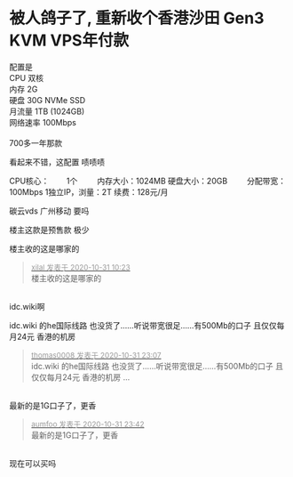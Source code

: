 # 被人鸽子了, 重新收个香港沙田 Gen3 KVM VPS年付款


配置是 <br />
CPU 双核<br />
内存 2G<br />
硬盘 30G NVMe SSD<br />
月流量 1TB (1024GB)<br />
网络速率 100Mbps<br />
<br />
700多一年那款<br />


看起来不错，这配置 啧啧啧

CPU核心：&nbsp; &nbsp;&nbsp; &nbsp;&nbsp;&nbsp;1个&nbsp; &nbsp;&nbsp; &nbsp;&nbsp; &nbsp;内存大小：1024MB 硬盘大小：20GB&nbsp; &nbsp;&nbsp; &nbsp;&nbsp; &nbsp;分配带宽：100Mbps 1独立IP，浏量：2T 续费：128元/月

碳云vds 广州移动 要吗

楼主这款是预售款 极少

楼主收的这是哪家的

<div class="quote"><blockquote><font size="2"><a href="https://www.hostloc.com/forum.php?mod=redirect&amp;goto=findpost&amp;pid=9379608&amp;ptid=760450" target="_blank"><font color="#999999">xilal 发表于 2020-10-31 10:23</font></a></font><br />
楼主收的这是哪家的</blockquote></div><br />
idc.wiki啊

idc.wiki 的he国际线路 也没货了……听说带宽很足……有500Mb的口子 且仅仅每月24元 香港的机房

<div class="quote"><blockquote><font size="2"><a href="https://www.hostloc.com/forum.php?mod=redirect&amp;goto=findpost&amp;pid=9383113&amp;ptid=760450" target="_blank"><font color="#999999">thomas0008 发表于 2020-10-31 23:07</font></a></font><br />
idc.wiki 的he国际线路 也没货了……听说带宽很足……有500Mb的口子 且仅仅每月24元 香港的机房 ...</blockquote></div><br />
最新的是1G口子了，更香

<div class="quote"><blockquote><font size="2"><a href="https://www.hostloc.com/forum.php?mod=redirect&amp;goto=findpost&amp;pid=9383224&amp;ptid=760450" target="_blank"><font color="#999999">aumfoo 发表于 2020-10-31 23:42</font></a></font><br />
最新的是1G口子了，更香</blockquote></div><br />
现在可以买吗
